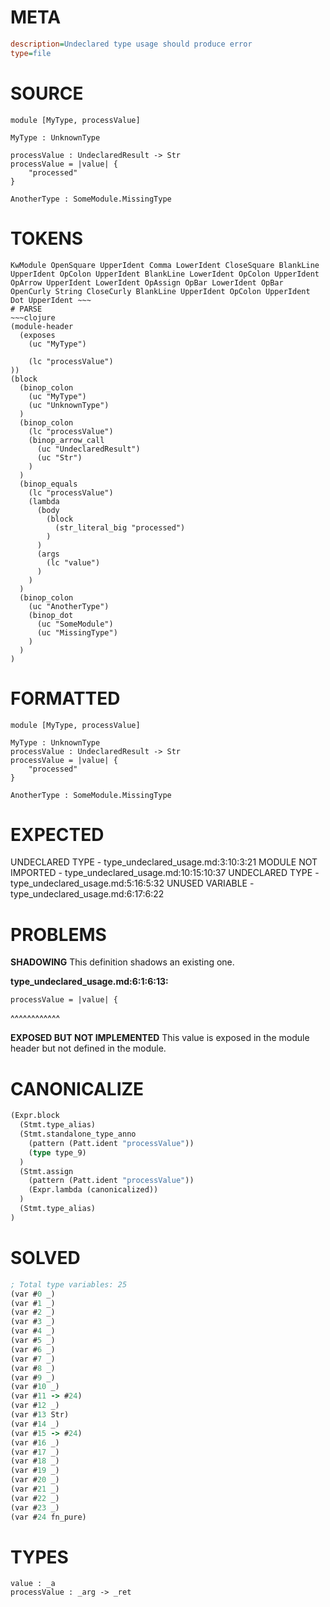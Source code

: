 # META
~~~ini
description=Undeclared type usage should produce error
type=file
~~~
# SOURCE
~~~roc
module [MyType, processValue]

MyType : UnknownType

processValue : UndeclaredResult -> Str
processValue = |value| {
    "processed"
}

AnotherType : SomeModule.MissingType
~~~
# TOKENS
~~~text
KwModule OpenSquare UpperIdent Comma LowerIdent CloseSquare BlankLine UpperIdent OpColon UpperIdent BlankLine LowerIdent OpColon UpperIdent OpArrow UpperIdent LowerIdent OpAssign OpBar LowerIdent OpBar OpenCurly String CloseCurly BlankLine UpperIdent OpColon UpperIdent Dot UpperIdent ~~~
# PARSE
~~~clojure
(module-header
  (exposes
    (uc "MyType")

    (lc "processValue")
))
(block
  (binop_colon
    (uc "MyType")
    (uc "UnknownType")
  )
  (binop_colon
    (lc "processValue")
    (binop_arrow_call
      (uc "UndeclaredResult")
      (uc "Str")
    )
  )
  (binop_equals
    (lc "processValue")
    (lambda
      (body
        (block
          (str_literal_big "processed")
        )
      )
      (args
        (lc "value")
      )
    )
  )
  (binop_colon
    (uc "AnotherType")
    (binop_dot
      (uc "SomeModule")
      (uc "MissingType")
    )
  )
)
~~~
# FORMATTED
~~~roc
module [MyType, processValue]

MyType : UnknownType
processValue : UndeclaredResult -> Str
processValue = |value| {
	"processed"
}

AnotherType : SomeModule.MissingType
~~~
# EXPECTED
UNDECLARED TYPE - type_undeclared_usage.md:3:10:3:21
MODULE NOT IMPORTED - type_undeclared_usage.md:10:15:10:37
UNDECLARED TYPE - type_undeclared_usage.md:5:16:5:32
UNUSED VARIABLE - type_undeclared_usage.md:6:17:6:22
# PROBLEMS
**SHADOWING**
This definition shadows an existing one.

**type_undeclared_usage.md:6:1:6:13:**
```roc
processValue = |value| {
```
^^^^^^^^^^^^


**EXPOSED BUT NOT IMPLEMENTED**
This value is exposed in the module header but not defined in the module.



# CANONICALIZE
~~~clojure
(Expr.block
  (Stmt.type_alias)
  (Stmt.standalone_type_anno
    (pattern (Patt.ident "processValue"))
    (type type_9)
  )
  (Stmt.assign
    (pattern (Patt.ident "processValue"))
    (Expr.lambda (canonicalized))
  )
  (Stmt.type_alias)
)
~~~
# SOLVED
~~~clojure
; Total type variables: 25
(var #0 _)
(var #1 _)
(var #2 _)
(var #3 _)
(var #4 _)
(var #5 _)
(var #6 _)
(var #7 _)
(var #8 _)
(var #9 _)
(var #10 _)
(var #11 -> #24)
(var #12 _)
(var #13 Str)
(var #14 _)
(var #15 -> #24)
(var #16 _)
(var #17 _)
(var #18 _)
(var #19 _)
(var #20 _)
(var #21 _)
(var #22 _)
(var #23 _)
(var #24 fn_pure)
~~~
# TYPES
~~~roc
value : _a
processValue : _arg -> _ret
~~~

